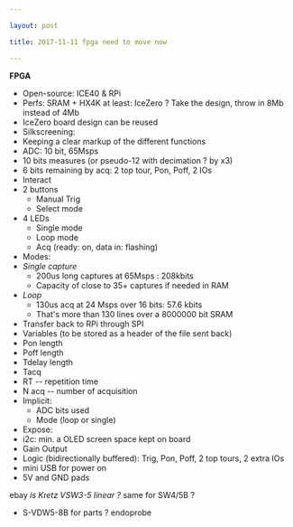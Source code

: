 ```yaml
---

layout: post

title: 2017-11-11 fpga need to move now

---
```



**FPGA**

-   Open-source: ICE40 & RPi
-   Perfs: SRAM + HX4K at least: IceZero ? Take the design, throw in 8Mb
    instead of 4Mb
-   IceZero board design can be reused
-   Silkscreening:
-   Keeping a clear markup of the different functions
-   ADC: 10 bit, 65Msps
-   10 bits measures (or pseudo-12 with decimation ? by x3)
-   6 bits remaining by acq: 2 top tour, Pon, Poff, 2 IOs
-   Interact
-   2 buttons
    -   Manual Trig
    -   Select mode
-   4 LEDs
    -   Single mode
    -   Loop mode
    -   Acq (ready: on, data in: flashing)
-   Modes:
-   *Single capture*
    -   200us long captures at 65Msps : 208kbits
    -   Capacity of close to 35+ captures if needed in RAM
-   *Loop*
    -   130us acq at 24 Msps over 16 bits: 57.6 kbits
    -   That's more than 130 lines over a 8000000 bit SRAM
-   Transfer back to RPi through SPI
-   Variables (to be stored as a header of the file sent back)
-   Pon length
-   Poff length
-   Tdelay length
-   Tacq
-   RT -- repetition time
-   N acq -- number of acquisition
-   Implicit:
    -   ADC bits used
    -   Mode (loop or single)
-   Expose:
-   i2c: min. a OLED screen space kept on board
-   Gain Output
-   Logic (bidirectionally buffered): Trig, Pon, Poff, 2 top tours, 2
    extra IOs
-   mini USB for power on
-   5V and GND pads

ebay *is Kretz VSW3-5 linear ?* same for SW4/5B ?

-   S-VDW5-8B for parts ? endoprobe

